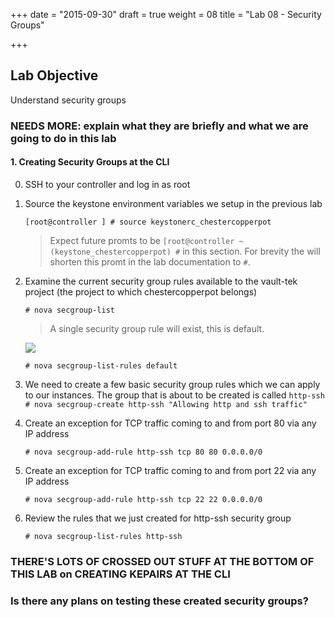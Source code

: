 +++
date = "2015-09-30"
draft = true
weight = 08
title = "Lab 08 - Security Groups"

+++

## Lab Objective

Understand security groups

### **NEEDS MORE: explain what they are briefly and what we are going to do in this lab**

#### 1. Creating Security Groups at the CLI

0. SSH to your controller and log in as root 

0. Source the keystone environment variables we setup in the previous lab

    `[root@controller ] # source keystonerc_chestercopperpot`
    
    > Expect future promts to be `[root@controller ~(keystone_chestercopperpot) #` in this section.  For brevity the will shorten this promt in the lab documentation to `#`.

0. Examine the current security group rules available to the vault-tek project (the project to which chestercopperpot belongs)

    `# nova secgroup-list`
	  
    > A single security group rule will exist, this is default. 

	  ![](https://i.imgur.com/nBm5eu2.png)

	  `# nova secgroup-list-rules default`

0. We need to create a few basic security group rules which we can apply to our instances. The group that is about to be created is called `http-ssh`
    `# nova secgroup-create http-ssh "Allowing http and ssh traffic"`

0. Create an exception for TCP traffic coming to and from port 80 via any IP address
    
    `# nova secgroup-add-rule http-ssh tcp 80 80 0.0.0.0/0`

0. Create an exception for TCP traffic coming to and from port 22 via any IP address

    `# nova secgroup-add-rule http-ssh tcp 22 22 0.0.0.0/0`

0. Review the rules that we just created for http-ssh security group

    `# nova secgroup-list-rules http-ssh`

### **THERE'S LOTS OF CROSSED OUT STUFF AT THE BOTTOM OF THIS LAB on CREATING KEPAIRS AT THE CLI**

### Is there any plans on testing these created security groups?
